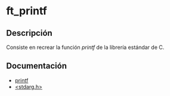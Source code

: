 # ft_printf
## Descripción

Consiste en recrear la función *printf* de la librería estándar de C.

## Documentación

* [printf](https://www.man7.org/linux/man-pages/man3/printf.3.html)
* [<stdarg.h>](https://www.tutorialspoint.com/c_standard_library/stdarg_h.html)

